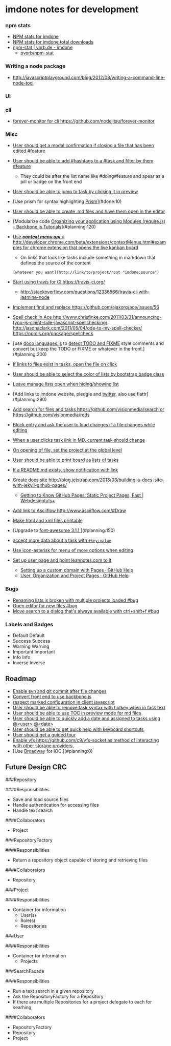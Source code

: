 imdone notes for development
==========
### npm stats  
- [NPM stats for imdone](http://isaacs.iriscouch.com/downloads/_design/app/_view/pkg?group_level=3&start_key=["imdone"]&end_key=["imdone",{}])
- [NPM stats for imdone total downloads](http://isaacs.iriscouch.com/downloads/_design/app/_view/pkg?group_level=1&start_key=["imdone"]&end_key=["imdone",{}])
- [npm-stat | vorb.de - imdone](http://npm-stat.vorb.de/charts.html?package=imdone)
    - [pvorb/npm-stat](https://github.com/pvorb/npm-stat)

### Writing a node package
- <http://javascriptplayground.com/blog/2012/08/writing-a-command-line-node-tool>

### UI

### cli
- [forever-monitor for cli <https://github.com/nodejitsu/forever-monitor>](#todo:100)

### Misc
- [User should get a modal confirmation if closing a file that has been edited #feature](#doing:0)
- [User should be able to add #hashtags to a #task and filter by them #feature](#doing:10)
    - They could be after the list name like #doing#feature and apear as a pill or badge on the front end
- [User should be able to jump to task by clicking it in preview](#doing:20)
- [Use prism for syntax highlighting [Prism](http://prismjs.com/)](#done:10)
- [User should be able to create .md files and have them open in the editor](#planning:110)
- [Modularize code [Organizing your application using Modules (require.js) - Backbone.js Tutorials](http://backbonetutorials.com/organizing-backbone-using-modules/)](#planning:120)
- [Use ***context menu api*** > <http://developer.chrome.com/beta/extensions/contextMenus.html#examples> for chrome extension that opens the live kanban board](#todo:110)
	- On links that look like tasks include something in markdown that defines the source of the content

	`[whatever you want](http://link/to/project/root "imdone:source")`

- [Start using travis for CI <https://travis-ci.org/>](#todo:20)
    - <http://stackoverflow.com/questions/12336566/travis-ci-with-jasmine-node>
- [Implement find and replace <https://github.com/ajaxorg/ace/issues/56>](#todo:60)
- [Spell check in Ace <http://www.chrisfinke.com/2011/03/31/announcing-typo-js-client-side-javascript-spellchecking/> <http://jasonaclark.com/2011/05/04/ode-to-my-spell-checker/> <https://npmjs.org/package/spellcheck>](#planning:210)
- [use [doco languages.js](https://github.com/jashkenas/docco/blob/master/resources/languages.json) to [detect TODO and FIXME](lib/imdone.js) style comments and convert but keep the TODO or FIXME or whatever in the front.](#planning:200)
- [If links to files exist in tasks, open the file on click](#done:110)
- [User should be able to select the color of lists by bootstrap badge class](#planning:220)
- [Leave manage lists open when hiding/showing list](#archive:150)
- [Add links to imdone website, pledgie and [twitter](https://twitter.com/about/resources/buttons#tweet), also use flattr](#planning:280)
- [Add search for files and tasks <https://github.com/visionmedia/search> or <https://github.com/visionmedia/reds>](#done:40)
- [Block entry and ask the user to load changes if a file changes while editing](#planning:240)
- [When a user clicks task link in MD, current task should change](#planning:270)
- [On opening of file, set the project at the global level](#archive:0)
- [User should be able to print board as lists of tasks](#done:70)
- [If a README.md exists, show notification with link](#archive:20)
- [Create docs site <http://blog.jetstrap.com/2013/03/building-a-docs-site-with-jekyll-github-pages/>](#done:0)
    - [Getting to Know GitHub Pages: Static Project Pages, Fast | Webdesigntuts+](http://webdesign.tutsplus.com/tutorials/applications/getting-to-know-github-pages-static-project-pages-fast/) 
- [Add link to Asciiflow <http://www.asciiflow.com/#Draw>](#planning:50)
- [Make html and xml files printable](#done:80)
- [Upgrade to [font-awesome 3.1.1 ](http://fortawesome.github.io/Font-Awesome/icons/)](#planning:150)
- [accept more data about a task with `#key:value`](#planning:160)
- [Use icon-asterisk for menu of more options when editing](#planning:170)
- [Set up user page and point leannotes.com to it](#planning:60)
    - [Setting up a custom domain with Pages · GitHub Help](https://help.github.com/articles/setting-up-a-custom-domain-with-pages)
    - [User, Organization and Project Pages · GitHub Help](https://help.github.com/articles/user-organization-and-project-pages)
### Bugs
- [Renaming lists is broken with multiple projects loaded #bug](#archive:100)
- [Open editor for new files #bug](#planning:140) 
- [Move search to a dialog that's always available with ctrl+shift+f #bug](#done:20)

### Labels and Badges
- Default <span class="label">Default</span>
- Success <span class="label label-success">Success</span>
- Warning <span class="label label-warning">Warning</span>
- Important	<span class="label label-important">Important</span>
- Info <span class="label label-info">Info</span>
- Inverse <span class="label label-inverse">Inverse</span>

Roadmap
----
- [Enable svn and git commit after file changes](#planning:180)
- [Convert front end to use backbone.js](#planning:250)
- [respect marked configuration in client javascript](#todo:130)
- [User should be able to remove task syntax with hotkey when in task text](#planning:100)
- [User should be able to use TOC in preview mode for md files](#planning:80)
- [User should be able to quickly add a date and assigned to tasks using @&lt;user&gt; @&lt;date&gt;](#planning:190)
- [User should be able to get quick help with keyboard shortcuts](#planning:260)
- [User should get a guided tour](#todo:120)
- [Enable vfs <https://github.com/c9/vfs-socket> as method of interacting with other storage providers.](#planning:30)
- [Use [Broadway](https://npmjs.org/package/broadway) for IOC.](#planning:0)

Future Design CRC
----

###Repository

####Responsibilities
- Save and load source files
- Handle authentication for accessing files
- Handle text search

####Collaborators
- Project

###RepositoryFactory

####Responsibilities
- Return a repository object capable of storing and retrieving files

####Collaborators
- Repository

###Project

####Responsibilities
- Container for information
    - User(s)
    - Role(s)
    - Repositories

###User

####Responsibilities
- Container for information
    - Projects

###SearchFacade

####Responsibilities
- Run a text search in a given repository
- Ask the RepositoryFactory for a Repository
- If there are multiple Repositories for a project delegate to each for searhing

####Collaborators
- RepositoryFactory
- Repository
- Project









